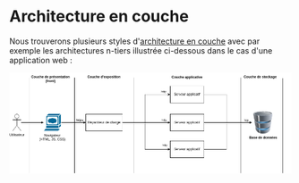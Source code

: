 # Architecture en couche

Nous trouverons plusieurs styles d'[architecture en couche](https://fr.wikipedia.org/wiki/Architecture_en_couches) avec par exemple les architectures n-tiers illustrée ci-dessous dans le cas d'une application web :

![Illustration architecture n-tiers](schema/ntiers-web.png)

